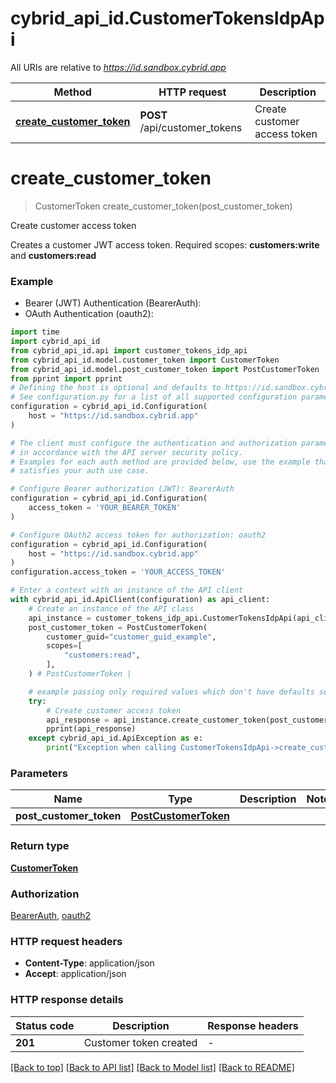 # cybrid_api_id.CustomerTokensIdpApi

All URIs are relative to *https://id.sandbox.cybrid.app*

Method | HTTP request | Description
------------- | ------------- | -------------
[**create_customer_token**](CustomerTokensIdpApi.md#create_customer_token) | **POST** /api/customer_tokens | Create customer access token


# **create_customer_token**
> CustomerToken create_customer_token(post_customer_token)

Create customer access token

Creates a customer JWT access token.  Required scopes: **customers:write** and **customers:read**

### Example

* Bearer (JWT) Authentication (BearerAuth):
* OAuth Authentication (oauth2):

```python
import time
import cybrid_api_id
from cybrid_api_id.api import customer_tokens_idp_api
from cybrid_api_id.model.customer_token import CustomerToken
from cybrid_api_id.model.post_customer_token import PostCustomerToken
from pprint import pprint
# Defining the host is optional and defaults to https://id.sandbox.cybrid.app
# See configuration.py for a list of all supported configuration parameters.
configuration = cybrid_api_id.Configuration(
    host = "https://id.sandbox.cybrid.app"
)

# The client must configure the authentication and authorization parameters
# in accordance with the API server security policy.
# Examples for each auth method are provided below, use the example that
# satisfies your auth use case.

# Configure Bearer authorization (JWT): BearerAuth
configuration = cybrid_api_id.Configuration(
    access_token = 'YOUR_BEARER_TOKEN'
)

# Configure OAuth2 access token for authorization: oauth2
configuration = cybrid_api_id.Configuration(
    host = "https://id.sandbox.cybrid.app"
)
configuration.access_token = 'YOUR_ACCESS_TOKEN'

# Enter a context with an instance of the API client
with cybrid_api_id.ApiClient(configuration) as api_client:
    # Create an instance of the API class
    api_instance = customer_tokens_idp_api.CustomerTokensIdpApi(api_client)
    post_customer_token = PostCustomerToken(
        customer_guid="customer_guid_example",
        scopes=[
            "customers:read",
        ],
    ) # PostCustomerToken | 

    # example passing only required values which don't have defaults set
    try:
        # Create customer access token
        api_response = api_instance.create_customer_token(post_customer_token)
        pprint(api_response)
    except cybrid_api_id.ApiException as e:
        print("Exception when calling CustomerTokensIdpApi->create_customer_token: %s\n" % e)
```


### Parameters

Name | Type | Description  | Notes
------------- | ------------- | ------------- | -------------
 **post_customer_token** | [**PostCustomerToken**](PostCustomerToken.md)|  |

### Return type

[**CustomerToken**](CustomerToken.md)

### Authorization

[BearerAuth](../README.md#BearerAuth), [oauth2](../README.md#oauth2)

### HTTP request headers

 - **Content-Type**: application/json
 - **Accept**: application/json


### HTTP response details

| Status code | Description | Response headers |
|-------------|-------------|------------------|
**201** | Customer token created |  -  |

[[Back to top]](#) [[Back to API list]](../README.md#documentation-for-api-endpoints) [[Back to Model list]](../README.md#documentation-for-models) [[Back to README]](../README.md)

